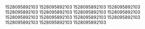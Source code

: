 1528095892103
1528095892103
1528095892103
1528095892103
1528095892103
1528095892103
1528095892103
1528095892103
1528095892103
1528095892103
1528095892103
1528095892103
1528095892103
1528095892103
1528095892103